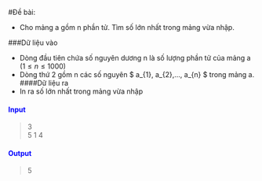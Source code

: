 #Đề bài: 
- Cho mảng a gồm n phần tử. Tìm số lớn nhất trong mảng vừa nhập.

###Dữ liệu vào

- Dòng đầu tiên chứa số nguyên dương n là số lượng phần tử của mảng a $(1 \le n \le 1000)$
- Dòng thứ 2 gồm n các số nguyên $ a_{1}, a_{2},..., a_{n} $ trong mảng a.  
####Dữ liệu ra 
- In ra số lớn nhất trong mảng vừa nhập  
#### **<span style = "color: Blue"> Input**
> 3  
> 5 1 4  

#### **<span style = "color: Blue">Output**
> 5
